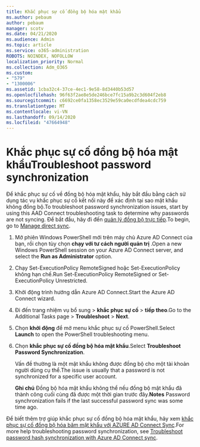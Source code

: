 ```yaml
---
title: Khắc phục sự cố đồng bộ hóa mật khẩu
ms.author: pebaum
author: pebaum
manager: scotv
ms.date: 04/21/2020
ms.audience: Admin
ms.topic: article
ms.service: o365-administration
ROBOTS: NOINDEX, NOFOLLOW
localization_priority: Normal
ms.collection: Adm_O365
ms.custom:
- "579"
- "1300006"
ms.assetid: 1cba32c4-37ce-4ec1-9e58-8d3440b53d57
ms.openlocfilehash: 96f63f2ae8e5de246bce7fc15a9b2c3d604f2eb8
ms.sourcegitcommit: c6692ce0fa1358ec3529e59ca0ecdfdea4cdc759
ms.translationtype: MT
ms.contentlocale: vi-VN
ms.lasthandoff: 09/14/2020
ms.locfileid: "47664948"
---
```

# <a name="troubleshoot-password-synchronization"></a><span data-ttu-id="67052-102">Khắc phục sự cố đồng bộ hóa mật khẩu</span><span class="sxs-lookup"><span data-stu-id="67052-102">Troubleshoot password synchronization</span></span>

<span data-ttu-id="67052-103">Để khắc phục sự cố về đồng bộ hóa mật khẩu, hãy bắt đầu bằng cách sử dụng tác vụ khắc phục sự cố kết nối này để xác định tại sao mật khẩu không đồng bộ.</span><span class="sxs-lookup"><span data-stu-id="67052-103">To troubleshoot password synchronization issues, start by using this AAD Connect troubleshooting task to determine why passwords are not syncing.</span></span> <span data-ttu-id="67052-104">Để bắt đầu, hãy đi đến [quản lý đồng bộ trực tiếp](https://admin.microsoft.com/AdminPortal/Home#/dirsyncmanagement).</span><span class="sxs-lookup"><span data-stu-id="67052-104">To begin, go to [Manage direct sync](https://admin.microsoft.com/AdminPortal/Home#/dirsyncmanagement).</span></span>  

1. <span data-ttu-id="67052-105">Mở phiên Windows PowerShell mới trên máy chủ Azure AD Connect của bạn, rồi chọn tùy chọn **chạy với tư cách người quản trị** .</span><span class="sxs-lookup"><span data-stu-id="67052-105">Open a new Windows PowerShell session on your Azure AD Connect server, and select the **Run as Administrator** option.</span></span>

2. <span data-ttu-id="67052-106">Chạy Set-ExecutionPolicy RemoteSigned hoặc Set-ExecutionPolicy không hạn chế.</span><span class="sxs-lookup"><span data-stu-id="67052-106">Run Set-ExecutionPolicy RemoteSigned or Set-ExecutionPolicy Unrestricted.</span></span>

3. <span data-ttu-id="67052-107">Khởi động trình hướng dẫn Azure AD Connect.</span><span class="sxs-lookup"><span data-stu-id="67052-107">Start the Azure AD Connect wizard.</span></span>

4. <span data-ttu-id="67052-108">Đi đến trang nhiệm vụ bổ sung > **khắc phục sự cố**  >  **tiếp theo**.</span><span class="sxs-lookup"><span data-stu-id="67052-108">Go to the Additional Tasks page > **Troubleshoot** > **Next**.</span></span>

5. <span data-ttu-id="67052-109">Chọn **khởi động** để mở menu khắc phục sự cố PowerShell.</span><span class="sxs-lookup"><span data-stu-id="67052-109">Select **Launch** to open the PowerShell troubleshooting menu.</span></span>

6. <span data-ttu-id="67052-110">Chọn **khắc phục sự cố đồng bộ hóa mật khẩu**.</span><span class="sxs-lookup"><span data-stu-id="67052-110">Select **Troubleshoot Password Synchronization**.</span></span>

    <span data-ttu-id="67052-111">Vấn đề thường là một mật khẩu không được đồng bộ cho một tài khoản người dùng cụ thể.</span><span class="sxs-lookup"><span data-stu-id="67052-111">The issue is usually that a password is not synchronized for a specific user account.</span></span>

    <span data-ttu-id="67052-112">**Ghi chú** Đồng bộ hóa mật khẩu không thể nếu đồng bộ mật khẩu đã thành công cuối cùng đã được một thời gian trước đây.</span><span class="sxs-lookup"><span data-stu-id="67052-112">**Notes** Password synchronization fails if the last successful password sync was some time ago.</span></span>

<span data-ttu-id="67052-113">Để biết thêm trợ giúp khắc phục sự cố đồng bộ hóa mật khẩu, hãy xem [khắc phục sự cố đồng bộ hóa băm mật khẩu với AZURE AD Connect Sync](https://docs.microsoft.com/azure/active-directory/hybrid/tshoot-connect-password-hash-synchronization).</span><span class="sxs-lookup"><span data-stu-id="67052-113">For more help troubleshooting password synchronization, see [Troubleshoot password hash synchronization with Azure AD Connect sync](https://docs.microsoft.com/azure/active-directory/hybrid/tshoot-connect-password-hash-synchronization).</span></span>